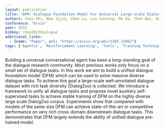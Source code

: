 ```yaml
---
layout: publication
title: 'DFM: Dialogue Foundation Model For Universal Large-scale Dialogue-oriented Task Learning'
authors: Chen Zhi, Bao Jijia, Chen Lu, Liu Yuncong, Ma Da, Chen Bei, Wu Mengyue, Zhu Su, Dong Xin, Ge Fujiang, Miao Qingliang, Lou Jian-guang, Yu Kai
conference: "Arxiv"
year: 2022
bibkey: chen2022dialogue
additional_links:
  - {name: "Paper", url: "https://arxiv.org/abs/2205.12662"}
tags: ['Agentic', 'Reinforcement Learning', 'Tools', 'Training Techniques']
---
```

Building a universal conversational agent has been a long-standing goal of the dialogue research community. Most previous works only focus on a small set of dialogue tasks. In this work we aim to build a unified dialogue foundation model (DFM) which can be used to solve massive diverse dialogue tasks. To achieve this goal a large-scale well-annotated dialogue dataset with rich task diversity (DialogZoo) is collected. We introduce a framework to unify all dialogue tasks and propose novel auxiliary self-supervised tasks to achieve stable training of DFM on the highly diverse large scale DialogZoo corpus. Experiments show that compared with models of the same size DFM can achieve state-of-the-art or competitive performance on very rich cross-domain downstream dialogue tasks. This demonstrates that DFM largely extends the ability of unified dialogue pre-trained model.
